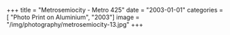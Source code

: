 +++
title = "Metrosemiocity - Metro 425"
date = "2003-01-01"
categories = [ "Photo Print on Aluminium", "2003"]
image = "/img/photography/metrosemiocity-13.jpg"
+++

